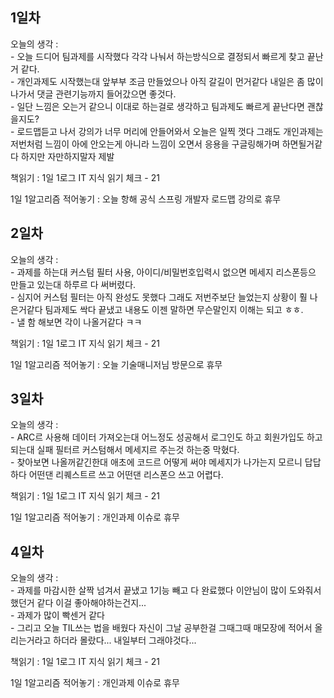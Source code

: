 ## 1일차 

오늘의 생각 :   
    - 오늘 드디어 팀과제를 시작했다 각각 나눠서 하는방식으로 결정되서 빠르게 찾고 끝난거 같다.  
    - 개인과제도 시작했는대 앞부부 조금 만들었으나 아직 갈길이 먼거같다 내일은 좀 많이 나가서 댓글 관련기능까지 들어갔으면 좋것다.  
    - 일단 느낌은 오는거 같으니 이대로 하는걸로 생각하고 팀과제도 빠르게 끝난다면 괜찮을지도?   
    - 로드맵듣고 나서 강의가 너무 머리에 안들어와서 오늘은 일찍 껏다 그래도 개인과제는 저번처럼 느낌이 아에 안오는게 아니라 느낌이 오면서 응용을 구글링해가며 하면될거같다 하지만 자만하지말자 제발
    
책읽기 : 1일 1로그 IT 지식 읽기 체크 - 21
    
1일 1알고리즘 적어놓기 : 오늘 항해 공식 스프링 개발자 로드맵 강의로 휴무


## 2일차 

오늘의 생각 :   
    - 과제를 하는대 커스텀 필터 사용, 아이디/비밀번호입력시 없으면 메세지 리스폰등으 만들고 있는대 하루르 다 써버렸다.  
    - 심지어 커스텀 필터는 아직 완성도 못했다 그래도 저번주보단 늘었는지 상황이 훨 나은거같다 팀과제도 싹다 끝냈고 내용도 이젠 말하면 무슨말인지 이해는 되고 ㅎㅎ.  
    - 낼 함 해보면 각이 나올거같다 ㅋㅋ
    
책읽기 : 1일 1로그 IT 지식 읽기 체크 - 21
    
1일 1알고리즘 적어놓기 : 오늘 기술매니저님 방문으로 휴무


## 3일차 

오늘의 생각 :   
    - ARC르 사용해 데이터 가져오는대 어느정도 성공해서 로그인도 하고 회원가입도 하고 되는대 실패 필터르 커스텀해서 메세지르 주는것 하는중 막혔다.  
    - 찾아보면 나올꺼같긴한대 애초에 코드르 어떻게 써야 메세지가 나가는지 모르니 답답하다 어떤댄 리퀘스트르 쓰고 어떤댄 리스폰으 쓰고 어렵다.   
    
    
책읽기 : 1일 1로그 IT 지식 읽기 체크 - 21
    
1일 1알고리즘 적어놓기 : 개인과제 이슈로 휴무



## 4일차 

오늘의 생각 :   
    - 과제를 마감시한 살짝 넘겨서 끝냈고 1기능 빼고 다 완료했다 이안님이 많이 도와줘서 했던거 같다 이걸 좋아해야하는건지...   
    - 과제가 많이 빡센거 같다   
    - 그리고 오늘 TIL쓰는 법을 배웠다 자신이 그날 공부한걸 그때그때 매모장에 적어서 올리는거라고 하더라 몰랐다... 내일부터 그래야것다...   
    
    
책읽기 : 1일 1로그 IT 지식 읽기 체크 - 21
    
1일 1알고리즘 적어놓기 : 개인과제 이슈로 휴무
